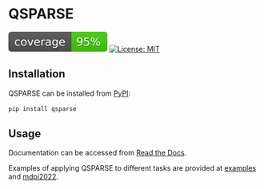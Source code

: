 # QSPARSE

![](docs/assets/coverage.svg)   [![License: MIT](https://img.shields.io/badge/License-MIT-yellow.svg)](LICENSE.txt)

## Installation

QSPARSE can be installed from [PyPI](https://pypi.org/project/qsparse):

```bash
pip install qsparse
```


## Usage

Documentation can be accessed from [Read the Docs](https://qsparse.readthedocs.io/en/latest/).

Examples of applying QSPARSE to different tasks are provided at [examples](https://github.com/mlzxy/qsparse/tree/main/examples) and [mdpi2022](https://github.com/mlzxy/mdpi2022).